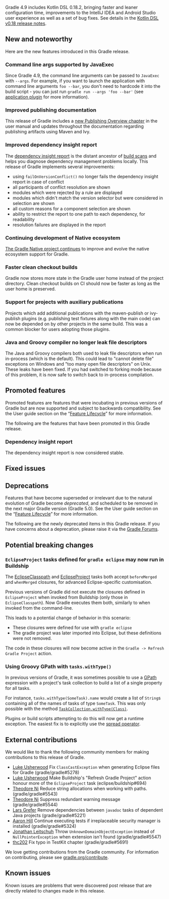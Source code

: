 
Gradle 4.9 includes Kotlin DSL 0.18.2, bringing faster and leaner configuration time, improvements to the IntelliJ IDEA and Android Studio user experience as well as a set of bug fixes.
See details in the [Kotlin DSL v0.18 release notes](https://github.com/gradle/kotlin-dsl/releases/tag/v0.18.2).

## New and noteworthy

Here are the new features introduced in this Gradle release.

### Command line args supported by JavaExec

Since Gradle 4.9, the command line arguments can be passed to `JavaExec` with `--args`. For example, if you want to launch the application with command line arguments `foo --bar`,
you don't need to hardcode it into the build script - you can just run `gradle run --args 'foo --bar'` (see [application plugin](userguide/application_plugin.html) for more information).

### Improved publishing documentation

This release of Gradle includes a [new Publishing Overview chapter](/userguide/publishing_overview.html) in the user manual and updates throughout the documentation regarding publishing artifacts using Maven and Ivy.  

### Improved dependency insight report

The [dependency insight report](/userguide/inspecting_dependencies.html#sec:identifying_reason_dependency_selection) is the distant ancestor of [build scans](https://scans.gradle.com) and helps you diagnose dependency management problems locally.
This release of Gradle implements several improvements:

- using `failOnVersionConflict()` no longer fails the dependency insight report in case of conflict
- all participants of conflict resolution are shown
- modules which were rejected by a rule are displayed
- modules which didn't match the version selector but were considered in selection are shown
- all custom reasons for a component selection are shown
- ability to restrict the report to one path to each dependency, for readability
- resolution failures are displayed in the report

### Continuing development of Native ecosystem

[The Gradle Native project continues](https://github.com/gradle/gradle-native/blob/master/docs/RELEASE-NOTES.md#changes-included-in-gradle-49) to improve and evolve the native ecosystem support for Gradle.

### Faster clean checkout builds

Gradle now stores more state in the Gradle user home instead of the project directory. Clean checkout builds on CI should now be faster as long as the user home is preserved.

### Support for projects with auxiliary publications

Projects which add additional publications with the maven-publish or ivy-publish plugins (e.g. publishing test fixtures along with the main code) can now be depended on by other projects in the same build.
This was a common blocker for users adopting those plugins.

### Java and Groovy compiler no longer leak file descriptors

The Java and Groovy compilers both used to leak file descriptors when run in-process (which is the default).
This could lead to "cannot delete file" exceptions on Windows and "too many open file descriptors" on Unix.
These leaks have been fixed.  If you had switched to forking mode because of this problem, it is now safe to switch back to in-process compilation.

<!--
IMPORTANT: if this is a patch release, ensure that a prominent link is included in the foreword to all releases of the same minor stream.
Add-->

<!--
### Example new and noteworthy
-->

## Promoted features

Promoted features are features that were incubating in previous versions of Gradle but are now supported and subject to backwards compatibility.
See the User guide section on the “[Feature Lifecycle](userguide/feature_lifecycle.html)” for more information.

The following are the features that have been promoted in this Gradle release.

### Dependency insight report

The dependency insight report is now considered stable.

## Fixed issues

## Deprecations

Features that have become superseded or irrelevant due to the natural evolution of Gradle become *deprecated*, and scheduled to be removed
in the next major Gradle version (Gradle 5.0). See the User guide section on the “[Feature Lifecycle](userguide/feature_lifecycle.html)” for more information.

The following are the newly deprecated items in this Gradle release. If you have concerns about a deprecation, please raise it via the [Gradle Forums](https://discuss.gradle.org).

<!--
### Example deprecation
-->

## Potential breaking changes

### `EclipseProject` tasks defined for `gradle eclipse` may now run in Buildship

The [EclipseClasspath](dsl/org.gradle.plugins.ide.eclipse.model.EclipseClasspath.html) and [EclipseProject](dsl/org.gradle.plugins.ide.eclipse.model.EclipseProject.html) tasks both accept `beforeMerged` and `whenMerged` closures, for advanced Eclipse-specific customisation.

Previous versions of Gradle did not execute the closures defined in `EclipseProject` when invoked from Buildship (only those in `EclipseClasspath`). Now Gradle executes them both, similarly to when invoked from the command-line.

This leads to a potential change of behavior in this scenario:
 - These closures were defined for use with `gradle eclipse`
 - The gradle project was later imported into Eclipse, but these definitions were not removed.

The code in these closures will now become active in the `Gradle -> Refresh Gradle Project` action.

<!--
### Example breaking change
-->

### Using Groovy GPath with `tasks.withType()`

In previous versions of Gradle, it was sometimes possible to use a [GPath](http://docs.groovy-lang.org/latest/html/documentation/#gpath_expressions) expression with a project's task collection to build a list of a single property for all tasks.

For instance, `tasks.withType(SomeTask).name` would create a list of `String`s containing all of the names of tasks of type `SomeTask`. This was only possible with the method [`TaskCollection.withType(Class)`](javadoc/org/gradle/api/tasks/TaskCollection.html#withType-java.lang.Class-).

Plugins or build scripts attempting to do this will now get a runtime exception.  The easiest fix is to explicitly use the [spread operator](http://docs.groovy-lang.org/latest/html/documentation/#_spread_operator).

## External contributions

We would like to thank the following community members for making contributions to this release of Gradle.

- [Luke Usherwood](https://github.com/lukeu) Fix `ClassCastException` when generating Eclipse files for Gradle (gradle/gradle#5278)
- [Luke Usherwood](https://github.com/lukeu) Make Buildship's "Refresh Gradle Project" action honour more of the `EclipseProject` task (eclipse/buildship#694)
- [Theodore Ni](https://github.com/tjni) Reduce string allocations when working with paths. (gradle/gradle#5543)
- [Theodore Ni](https://github.com/tjni) Suppress redundant warning message (gradle/gradle#5544)
- [Lars Grefer](https://github.com/larsgrefer) Remove dependencies between `javadoc` tasks of dependent Java projects (gradle/gradle#5221)
- [Aaron Hill](https://github.com/Aaron1011) Continue executing tests if irreplaceable security manager is installed (gradle/gradle#5324)
- [Jonathan Leitschuh](https://github.com/JLLeitschuh) Throw `UnknownDomainObjectException` instead of `NullPointerException` when extension isn't found (gradle/gradle#5547)
- [thc202](https://github.com/thc202) Fix typo in TestKit chapter (gradle/gradle#5691)

We love getting contributions from the Gradle community. For information on contributing, please see [gradle.org/contribute](https://gradle.org/contribute).

## Known issues

Known issues are problems that were discovered post release that are directly related to changes made in this release.
